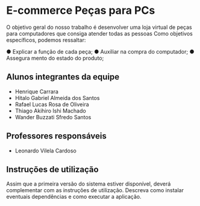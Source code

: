 # E-commerce Peças para PCs
O objetivo geral do nosso trabalho é desenvolver uma loja virtual de peças para computadores que consiga atender todas as pessoas
Como objetivos específicos, podemos ressaltar:

●	Explicar a função de cada peça;
●	Auxiliar na compra do computador;
●	Assegura mento do estado do produto;

## Alunos integrantes da equipe

* Henrique Carrara
* Hitalo Gabriel Almeida dos Santos
* Rafael Lucas Rosa de Oliveira
* Thiago Akihiro Ishi Machado
* Wander Buzzati Sfredo Santos

## Professores responsáveis

* Leonardo Vilela Cardoso

## Instruções de utilização

Assim que a primeira versão do sistema estiver disponível, deverá complementar com as instruções de utilização. Descreva como instalar eventuais dependências e como executar a aplicação.
